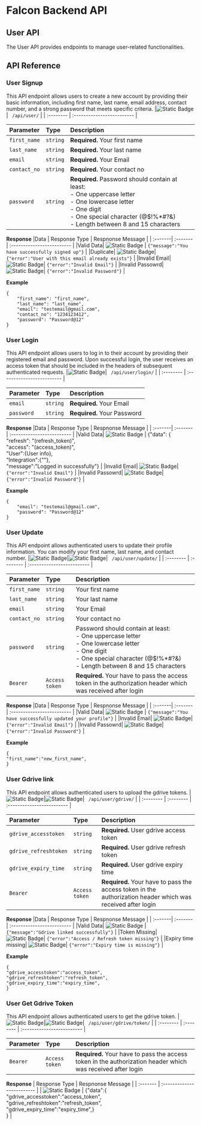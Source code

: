 
# Falcon Backend API
## User API
The User API provides endpoints to manage user-related functionalities. 
## API Reference
### User Signup 
This API endpoint allows users to create a new account by providing their basic information, including first name, last name, email address, contact number, and a strong password that meets specific criteria.
|![Static Badge](https://img.shields.io/badge/Method-POST-GREEN)| ``` /api/user/``` |
| :-------- | :------------------------- |

| Parameter | Type     | Description                |
| :-------- | :------- | :------------------------- |
| `first_name` | `string` | **Required.** Your first name |
| `last_name` | `string` | **Required.** Your last name |
| `email`| `string`  | **Required.** Your Email |
| `contact_no`| `string`  | **Required.** Your contact no |
| `password`| `string`  |**Required.** Password should contain at least:<br>- One uppercase letter<br>- One lowercase letter<br>- One digit<br>- One special character (@$!%*#?&)<br>- Length between 8 and 15 characters  |

**Response**
|Data | Response Type     | Respnonse Message                |
|  :-------|  :------- | :------------------------- |
|Valid Data| ![Static Badge](https://img.shields.io/badge/SUCCESS-GREEN) | `{"message":"You have successfully signed up"}` |
|Duplicate| ![Static Badge](https://img.shields.io/badge/ERROR-red)| `{"error":"User with this email already exists"}` |
|Invalid Email| ![Static Badge](https://img.shields.io/badge/ERROR-red)| `{"error":"Invalid Email"}` |
|Invalid Passowrd| ![Static Badge](https://img.shields.io/badge/ERROR-red)| `{"error":"Invalid Password"}` |

**Example**
```http
{
    "first_name": "first_name",
    "last_name": "last_name",
    "email": "testemail@gmail.com",
    "contact_no": "1234123412",
    "password": "Password@12"
}
```
### User Login 
This API endpoint allows users to log in to their account by providing their registered email and password. Upon successful login, the user receives an access token that should be included in the headers of subsequent authenticated requests.
|![Static Badge](https://img.shields.io/badge/Method-POST-GREEN)| ``` /api/user/login/``` |
| :-------- | :------------------------- |

| Parameter | Type     | Description                |
| :-------- | :------- | :------------------------- |
| `email`| `string`  | **Required.** Your Email |
| `password`| `string`  |**Required.** Your Password |

**Response**
|Data | Response Type     | Respnonse Message                |
|  :-------|  :------- | :------------------------- |
|Valid Data| ![Static Badge](https://img.shields.io/badge/SUCCESS-GREEN) | {"data": {<br>"refresh": "(refresh_token)",<br>"access": "(access_token)",<br>"User":{User info},<br>"Integration":{""},<br>"message":"Logged in successfully"} |
|Invalid Email| ![Static Badge](https://img.shields.io/badge/ERROR-red)| `{"error":"Invalid Email"}` |
|Invalid Passowrd| ![Static Badge](https://img.shields.io/badge/ERROR-red)| `{"error":"Invalid Password"}` |

**Example**
```http
{
    "email": "testemail@gmail.com",
    "password": "Password@12"
}
```
### User Update 
This API endpoint allows authenticated users to update their profile information. You can modify your first name, last name, and contact number.
|![Static Badge](https://img.shields.io/badge/Authenticated%20User-blue)|![Static Badge](https://img.shields.io/badge/Method-PATCH-yellow)| ``` /api/user/update/``` |
| :-------- | :-------- | :------------------------- |

| Parameter | Type     | Description                |
| :-------- | :------- | :------------------------- |
| `first_name` | `string` | Your first name |
| `last_name` | `string` |  Your last name |
| `email`| `string`  |  Your Email |
| `contact_no`| `string`  | Your contact no |
| `password`| `string`  |Password should contain at least:<br>- One uppercase letter<br>- One lowercase letter<br>- One digit<br>- One special character (@$!%*#?&)<br>- Length between 8 and 15 characters  |
| `Bearer`| `Access token`  | **Required.** Your have to pass the access token in the authorization header which was received after login|

**Response**
|Data | Response Type     | Respnonse Message                |
|  :-------|  :------- | :------------------------- |
|Valid Data| ![Static Badge](https://img.shields.io/badge/SUCCESS-GREEN) | `{"message":"You have successfully updated your profile"}` |
|Invalid Email| ![Static Badge](https://img.shields.io/badge/ERROR-red)| `{"error":"Invalid Email"}` |
|Invalid Passowrd| ![Static Badge](https://img.shields.io/badge/ERROR-red)| `{"error":"Invalid Password"}` |

**Example**
```http
{
"first_name":"new_first_name",
}
```
### User Gdrive link 
This API endpoint allows authenticated users to upload the gdrive tokens.
|![Static Badge](https://img.shields.io/badge/Authenticated%20User-blue)|![Static Badge](https://img.shields.io/badge/Method-POST-GREEN)| ``` /api/user/gdrive/``` |
| :-------- | :-------- | :------------------------- |

| Parameter | Type     | Description                |
| :-------- | :------- | :------------------------- |
| `gdrive_accesstoken` | `string` | **Required.** User gdrive access token |
| `gdrive_refreshtoken` | `string` | **Required.** User gdrive refresh token |
| `gdrive_expiry_time`| `string`  |  **Required.** User gdrive expiry time |
| `Bearer`| `Access token`  | **Required.** Your have to pass the access token in the authorization header which was received after login |

**Response**
|Data | Response Type     | Respnonse Message                |
|  :-------|  :------- | :------------------------- |
|Valid Data| ![Static Badge](https://img.shields.io/badge/SUCCESS-GREEN) | `{"message":"Gdrive linked successfully"}` |
|Token Missing| ![Static Badge](https://img.shields.io/badge/ERROR-red)| `{"error":"Access / Refresh token missing"}` |
|Expiry time missing| ![Static Badge](https://img.shields.io/badge/ERROR-red)| `{"error":"Expiry time is missing"}` |

**Example**
```http
{
"gdrive_accesstoken":"access_token",
"gdrive_refreshtoken":"refresh_token",
"gdrive_expiry_time":"expiry_time",
}
```
### User Get Gdrive Token
This API endpoint allows authenticated users to get the gdrive token.
|![Static Badge](https://img.shields.io/badge/Authenticated%20User-blue)|![Static Badge](https://img.shields.io/badge/Method-GET-blue)| ``` /api/user/gdrive/token/``` |
| :-------- | :-------- | :------------------------- |

| Parameter | Type     | Description                |
| :-------- | :------- | :------------------------- |
| `Bearer`| `Access token`  | **Required.** Your have to pass the access token in the authorization header which was received after login |

**Response**
| Response Type     | Respnonse Message                |
|  :------- | :------------------------- |
| ![Static Badge](https://img.shields.io/badge/SUCCESS-GREEN) | {"data":{<br>"gdrive_accesstoken":"access_token",<br>"gdrive_refreshtoken":"refresh_token",<br>"gdrive_expiry_time":"expiry_time",}<br>} |




